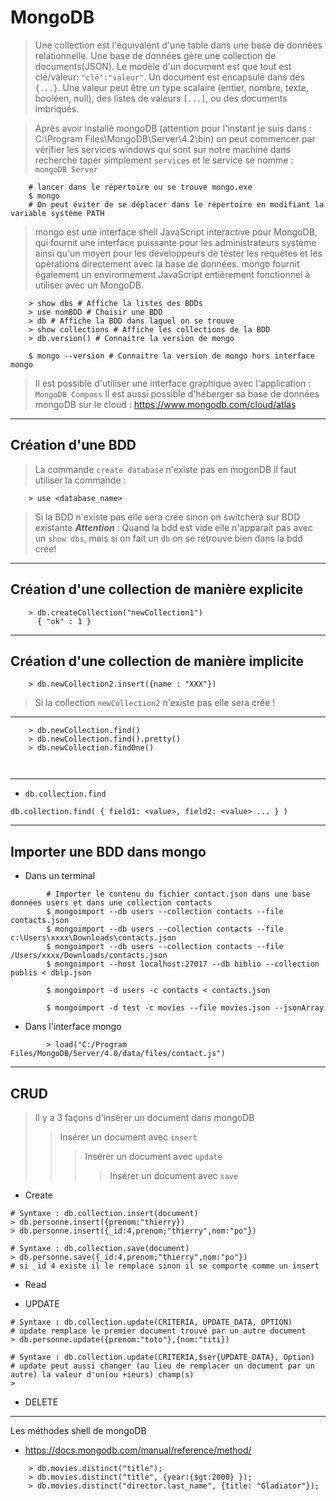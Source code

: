 # MongoDB

>Une collection est l'équivalent d'une table dans une base de données relationnelle. Une base de données gère une collection de documents(JSON). Le modèle d'un document est que tout est clé/valeur: `"clé":"valeur"`. Un document est encapsulé dans des `{...}`. Une valeur peut être un type scalaire (entier, nombre, texte, booléen, null), des listes de valeurs `[...]`, ou des documents imbriqués.

> Après avoir installé mongoDB (attention pour l'instant je suis dans : C:\Program Files\MongoDB\Server\4.2\bin)
> on peut commencer par vérifier les services windows qui sont sur notre machine
> dans recherche taper simplement ``services`` et le service se nomme : ``mongoDB Server``

````shell script
    # lancer dans le répertoire ou se trouve mongo.exe
    $ mongo
    # On peut éviter de se déplacer dans le répertoire en modifiant la variable système PATH
````

>mongo est une interface shell JavaScript interactive pour MongoDB,
>qui fournit une interface puissante pour les administrateurs système ainsi
>qu'un moyen pour les développeurs de tester les requêtes et les opérations directement
>avec la base de données. mongo fournit également un environnement JavaScript
> entièrement fonctionnel à utiliser avec un MongoDB.

````shell script
    > show dbs # Affiche la listes des BDDs
    > use nomBDD # Choisir une BDD
    > db # Affiche la BDD dans laquel on se trouve
    > show collections # Affiche les collections de la BDD  
    > db.version() # Connaitre la version de mongo

    $ mongo --version # Connaitre la version de mongo hors interface mongo
````

> Il est possible d'utiliser une interface graphique avec l'application : ``MongoDB Compass``
> Il est aussi possible d'héberger sa base de données mongoDB sur le cloud : https://www.mongodb.com/cloud/atlas

---

## Création d'une BDD

> La commande `create database` n'existe pas en mogonDB
> il faut utiliser la commande :

````shell script
    > use <database_name>
````

> Si la BDD n'existe pas elle sera crée sinon on switchera sur BDD existante
>***Attention*** : Quand la bdd est vide elle n'apparait pas avec un `show dbs`, mais si on fait un `db` on se retrouve bien dans la bdd crée!
---

## Création d'une collection de manière explicite

````shell script
    > db.createCollection("newCollection1")
      { "ok" : 1 }
````

---

## Création d'une collection de manière implicite

````shell script
    > db.newCollection2.insert({name : "XXX"})
````

> Si la collection `newCollection2` n'existe pas elle sera crée !
---

````shell script
    > db.newCollection.find()
    > db.newCollection.find().pretty()
    > db.newCollection.findOne()

    
````

---

- ``db.collection.find``

````shell script
db.collection.find( { field1: <value>, field2: <value> ... } )
````

---

## Importer une BDD dans mongo

- Dans un terminal

````shell script
        # Importer le contenu du fichier contact.json dans une base données users et dans une collection contacts
        $ mongoimport --db users --collection contacts --file contacts.json
        $ mongoimport --db users --collection contacts --file c:\Users\xxxx\Downloads\contacts.json
        $ mongoimport --db users --collection contacts --file /Users/xxxx/Downloads/contacts.json
        $ mongoimport --host localhost:27017 --db biblio --collection publis < dblp.json

        $ mongoimport -d users -c contacts < contacts.json

        $ mongoimport -d test -c movies --file movies.json --jsonArray
````

- Dans l'interface mongo

````shell script
        > load("C:/Program Files/MongoDB/Server/4.0/data/files/contact.js")
````

---

## CRUD

> Il y a 3 façons d'insérer un document dans mongoDB
>> Insérer un document avec `insert`
>>> Insérer un document avec `update`
>>>> Insérer un document avec `save`

- Create

````script shell
# Syntaxe : db.collection.insert(document)
> db.personne.insert({prenom:"thierry})
> db.personne.insert({_id:4,prenom;"thierry",nom:"po"})

# Syntaxe : db.collection.save(document)
> db.personne.save({_id:4,prenom;"thierry",nom:"po"})
# si _id 4 existe il le remplace sinon il se comporte comme un insert
````

- Read

- UPDATE

````script shell
# Syntaxe : db.collection.update(CRITERIA, UPDATE_DATA, OPTION)
# update remplace le premier document trouvé par un autre document
> db.personne.update({prenom:"toto"},{nom:"titi})

# Syntaxe : db.collection.update(CRITERIA,$ser{UPDATE_DATA}, Option)
# update peut aussi changer (au lieu de remplacer un document par un autre) la valeur d'un(ou +ieurs) champ(s)
> 

````

- DELETE

---
Les méthodes shell de mongoDB

- https://docs.mongodb.com/manual/reference/method/

````script shell
    > db.movies.distinct("title");
    > db.movies.distinct("title", {year:{$gt:2000} });
    > db.movies.distinct("director.last_name", {title: "Gladiator"});
````
